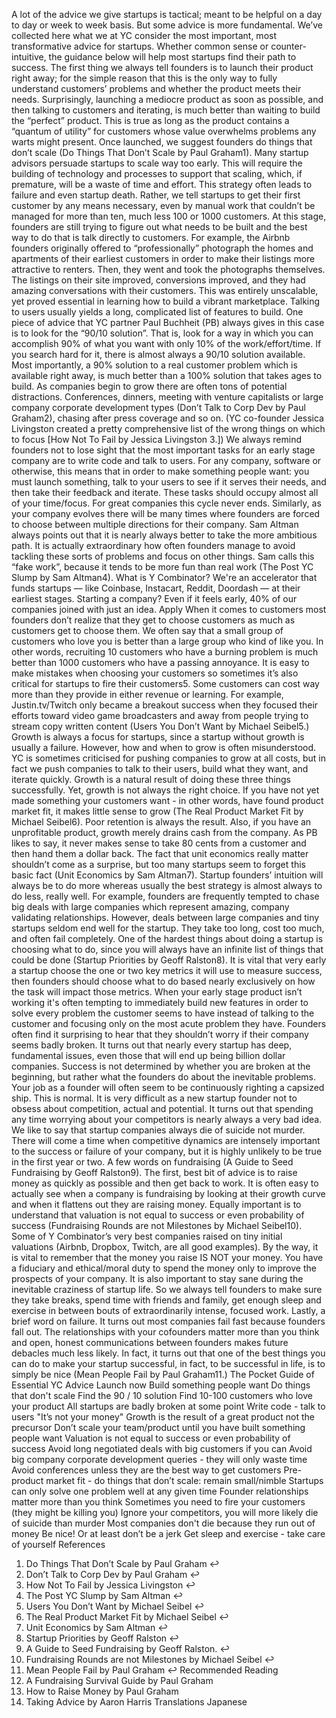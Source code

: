 A lot of the advice we give startups is tactical; meant to be helpful on a day to day or week to week basis. But some advice is more fundamental. We’ve collected here what we at YC consider the most important, most transformative advice for startups. Whether common sense or counter-intuitive, the guidance below will help most startups find their path to success.
The first thing we always tell founders is to launch their product right away; for the simple reason that this is the only way to fully understand customers’ problems and whether the product meets their needs. Surprisingly, launching a mediocre product as soon as possible, and then talking to customers and iterating, is much better than waiting to build the “perfect” product. This is true as long as the product contains a “quantum of utility” for customers whose value overwhelms problems any warts might present.
Once launched, we suggest founders do things that don’t scale (Do Things That Don’t Scale by Paul Graham1). Many startup advisors persuade startups to scale way too early. This will require the building of technology and processes to support that scaling, which, if premature, will be a waste of time and effort. This strategy often leads to failure and even startup death. Rather, we tell startups to get their first customer by any means necessary, even by manual work that couldn’t be managed for more than ten, much less 100 or 1000 customers. At this stage, founders are still trying to figure out what needs to be built and the best way to do that is talk directly to customers. For example, the Airbnb founders originally offered to “professionally” photograph the homes and apartments of their earliest customers in order to make their listings more attractive to renters. Then, they went and took the photographs themselves. The listings on their site improved, conversions improved, and they had amazing conversations with their customers. This was entirely unscalable, yet proved essential in learning how to build a vibrant marketplace.
Talking to users usually yields a long, complicated list of features to build. One piece of advice that YC partner Paul Buchheit (PB) always gives in this case is to look for the “90/10 solution”. That is, look for a way in which you can accomplish 90% of what you want with only 10% of the work/effort/time. If you search hard for it, there is almost always a 90/10 solution available. Most importantly, a 90% solution to a real customer problem which is available right away, is much better than a 100% solution that takes ages to build.
As companies begin to grow there are often tons of potential distractions. Conferences, dinners, meeting with venture capitalists or large company corporate development types (Don’t Talk to Corp Dev by Paul Graham2), chasing after press coverage and so on. (YC co-founder Jessica Livingston created a pretty comprehensive list of the wrong things on which to focus [How Not To Fail by Jessica Livingston 3.]) We always remind founders not to lose sight that the most important tasks for an early stage company are to write code and talk to users. For any company, software or otherwise, this means that in order to make something people want: you must launch something, talk to your users to see if it serves their needs, and then take their feedback and iterate. These tasks should occupy almost all of your time/focus. For great companies this cycle never ends. Similarly, as your company evolves there will be many times where founders are forced to choose between multiple directions for their company. Sam Altman always points out that it is nearly always better to take the more ambitious path. It is actually extraordinary how often founders manage to avoid tackling these sorts of problems and focus on other things. Sam calls this “fake work”, because it tends to be more fun than real work (The Post YC Slump by Sam Altman4).
What is Y Combinator?
We're an accelerator that funds startups — like Coinbase, Instacart, Reddit, Doordash — at their earliest stages. Starting a company? Even if it feels early, 40% of our companies joined with just an idea.
Apply
When it comes to customers most founders don’t realize that they get to choose customers as much as customers get to choose them. We often say that a small group of customers who love you is better than a large group who kind of like you. In other words, recruiting 10 customers who have a burning problem is much better than 1000 customers who have a passing annoyance. It is easy to make mistakes when choosing your customers so sometimes it’s also critical for startups to fire their customers5. Some customers can cost way more than they provide in either revenue or learning. For example, Justin.tv/Twitch only became a breakout success when they focused their efforts toward video game broadcasters and away from people trying to stream copy written content (Users You Don’t Want by Michael Seibel5.)
Growth is always a focus for startups, since a startup without growth is usually a failure. However, how and when to grow is often misunderstood. YC is sometimes criticised for pushing companies to grow at all costs, but in fact we push companies to talk to their users, build what they want, and iterate quickly. Growth is a natural result of doing these three things successfully. Yet, growth is not always the right choice. If you have not yet made something your customers want - in other words, have found product market fit, it makes little sense to grow (The Real Product Market Fit by Michael Seibel6). Poor retention is always the result. Also, if you have an unprofitable product, growth merely drains cash from the company. As PB likes to say, it never makes sense to take 80 cents from a customer and then hand them a dollar back. The fact that unit economics really matter shouldn’t come as a surprise, but too many startups seem to forget this basic fact (Unit Economics by Sam Altman7).
Startup founders’ intuition will always be to do more whereas usually the best strategy is almost always to do less, really well. For example, founders are frequently tempted to chase big deals with large companies which represent amazing, company validating relationships. However, deals between large companies and tiny startups seldom end well for the startup. They take too long, cost too much, and often fail completely. One of the hardest things about doing a startup is choosing what to do, since you will always have an infinite list of things that could be done (Startup Priorities by Geoff Ralston8). It is vital that very early a startup choose the one or two key metrics it will use to measure success, then founders should choose what to do based nearly exclusively on how the task will impact those metrics. When your early stage product isn’t working it's often tempting to immediately build new features in order to solve every problem the customer seems to have instead of talking to the customer and focusing only on the most acute problem they have.
Founders often find it surprising to hear that they shouldn’t worry if their company seems badly broken. It turns out that nearly every startup has deep, fundamental issues, even those that will end up being billion dollar companies. Success is not determined by whether you are broken at the beginning, but rather what the founders do about the inevitable problems. Your job as a founder will often seem to be continuously righting a capsized ship. This is normal.
It is very difficult as a new startup founder not to obsess about competition, actual and potential. It turns out that spending any time worrying about your competitors is nearly always a very bad idea. We like to say that startup companies always die of suicide not murder. There will come a time when competitive dynamics are intensely important to the success or failure of your company, but it is highly unlikely to be true in the first year or two.
A few words on fundraising (A Guide to Seed Fundraising by Geoff Ralston9). The first, best bit of advice is to raise money as quickly as possible and then get back to work. It is often easy to actually see when a company is fundraising by looking at their growth curve and when it flattens out they are raising money. Equally important is to understand that valuation is not equal to success or even probability of success (Fundraising Rounds are not Milestones by Michael Seibel10). Some of Y Combinator’s very best companies raised on tiny initial valuations (Airbnb, Dropbox, Twitch, are all good examples). By the way, it is vital to remember that the money you raise IS NOT your money. You have a fiduciary and ethical/moral duty to spend the money only to improve the prospects of your company.
It is also important to stay sane during the inevitable craziness of startup life. So we always tell founders to make sure they take breaks, spend time with friends and family, get enough sleep and exercise in between bouts of extraordinarily intense, focused work. Lastly, a brief word on failure. It turns out most companies fail fast because founders fall out. The relationships with your cofounders matter more than you think and open, honest communications between founders makes future debacles much less likely. In fact, it turns out that one of the best things you can do to make your startup successful, in fact, to be successful in life, is to simply be nice (Mean People Fail by Paul Graham11.)
The Pocket Guide of Essential YC Advice
Launch now
Build something people want
Do things that don't scale
Find the 90 / 10 solution
Find 10-100 customers who love your product
All startups are badly broken at some point
Write code - talk to users
"It’s not your money"
Growth is the result of a great product not the precursor
Don’t scale your team/product until you have built something people want
Valuation is not equal to success or even probability of success
Avoid long negotiated deals with big customers if you can
Avoid big company corporate development queries - they will only waste time
Avoid conferences unless they are the best way to get customers
Pre-product market fit - do things that don’t scale: remain small/nimble
Startups can only solve one problem well at any given time
Founder relationships matter more than you think
Sometimes you need to fire your customers (they might be killing you)
Ignore your competitors, you will more likely die of suicide than murder
Most companies don't die because they run out of money
Be nice! Or at least don’t be a jerk
Get sleep and exercise - take care of yourself
References
1. Do Things That Don’t Scale by Paul Graham ↩
2. Don’t Talk to Corp Dev by Paul Graham ↩
3. How Not To Fail by Jessica Livingston ↩
4. The Post YC Slump by Sam Altman ↩
5. Users You Don’t Want by Michael Seibel ↩
6. The Real Product Market Fit by Michael Seibel ↩
7. Unit Economics by Sam Altman ↩
8. Startup Priorities by Geoff Ralston ↩
9. A Guide to Seed Fundraising by Geoff Ralston. ↩
10. Fundraising Rounds are not Milestones by Michael Seibel ↩
11. Mean People Fail by Paul Graham ↩
Recommended Reading
1. A Fundraising Survival Guide by Paul Graham
2. How to Raise Money by Paul Graham
3. Taking Advice by Aaron Harris
Translations
Japanese